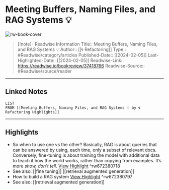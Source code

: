 # Meeting Buffers, Naming Files, and RAG Systems 💡

![rw-book-cover](https://readwise-assets.s3.amazonaws.com/static/images/article3.5c705a01b476.png)
<br>
>[!note]- Readwise Information
>Title:: Meeting Buffers, Naming Files, and RAG Systems 💡
>Author:: [[🌀 Refactoring]]
>Type:: #Readwise/category/articles
>Published-Date:: [[2024-02-05]]
>Last-Highlighted-Date:: [[2024-02-05]]
>Readwise-Link:: https://readwise.io/bookreview/37418766
>Readwise-Source:: #Readwise/source/reader
--- 

## Linked Notes
```dataview
LIST
FROM [[Meeting Buffers, Naming Files, and RAG Systems 💡 by 🌀 Refactoring Highlights]]
```

---

## Highlights
- So when to use one vs the other? Basically, RAG is about queries that can be answered by using, each time, only a subset of relevant docs. Conversely, fine-tuning is about training the model with additional data to teach it how the world works, rather than copying from examples. It’s more *show, don’t tell*. [View Highlight](https://readwise.io/open/672380718) ^rw672380718 
- See also: [[fine tuning]] [[retrieval augmented generation]] 
- How to build a RAG system [View Highlight](https://readwise.io/open/672380797) ^rw672380797 
- See also: [[retrieval augmented generation]] 
